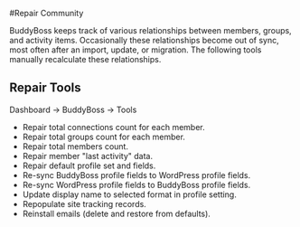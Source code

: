 #Repair Community

BuddyBoss keeps track of various relationships between members, groups, and activity items. Occasionally these relationships become out of sync, most often after an import, update, or migration. The following tools manually recalculate these relationships.

Repair Tools<a name="repair-tools"></a>
------------

Dashboard -> BuddyBoss -> Tools

*   Repair total connections count for each member.
*   Repair total groups count for each member.
*   Repair total members count.
*   Repair member "last activity" data.
*   Repair default profile set and fields.
*   Re-sync BuddyBoss profile fields to WordPress profile fields.
*   Re-sync WordPress profile fields to BuddyBoss profile fields.
*   Update display name to selected format in profile setting.
*   Repopulate site tracking records.
*   Reinstall emails (delete and restore from defaults).